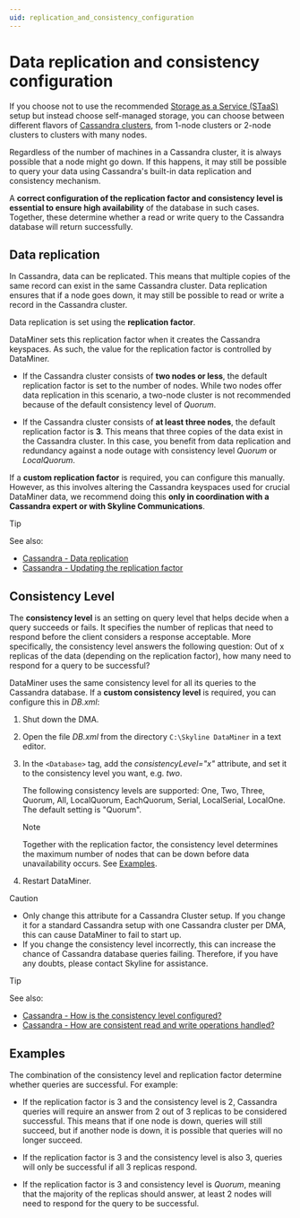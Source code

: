 ```yaml
---
uid: replication_and_consistency_configuration
---
```


# Data replication and consistency configuration

If you choose not to use the recommended [Storage as a Service (STaaS)](xref:STaaS) setup but instead choose self-managed storage, you can choose between different flavors of [Cassandra clusters](xref:Migrating_the_general_database_to_a_DMS_Cassandra_cluster), from 1-node clusters or 2-node clusters to clusters with many nodes.

Regardless of the number of machines in a Cassandra cluster, it is always possible that a node might go down. If this happens, it may still be possible to query your data using Cassandra's built-in data replication and consistency mechanism.

A **correct configuration of the replication factor and consistency level is essential to ensure high availability** of the database in such cases. Together, these determine whether a read or write query to the Cassandra database will return successfully.

## Data replication

In Cassandra, data can be replicated. This means that multiple copies of the same record can exist in the same Cassandra cluster. Data replication ensures that if a node goes down, it may still be possible to read or write a record in the Cassandra cluster.

Data replication is set using the **replication factor**.

DataMiner sets this replication factor when it creates the Cassandra keyspaces. As such, the value for the replication factor is controlled by DataMiner.

- If the Cassandra cluster consists of **two nodes or less**, the default replication factor is set to the number of nodes. While two nodes offer data replication in this scenario, a two-node cluster is not recommended because of the default consistency level of *Quorum*.

- If the Cassandra cluster consists of **at least three nodes**, the default replication factor is **3**. This means that three copies of the data exist in the Cassandra cluster. In this case, you benefit from data replication and redundancy against a node outage with consistency level *Quorum* or *LocalQuorum*.

If a **custom replication factor** is required, you can configure this manually. However, as this involves altering the Cassandra keyspaces used for crucial DataMiner data, we recommend doing this **only in coordination with a Cassandra expert or with Skyline Communications**.

> [!TIP]
> See also:
>
> - [Cassandra - Data replication](https://docs.datastax.com/en/cassandra-oss/3.x/cassandra/architecture/archDataDistributeReplication.html)
> - [Cassandra - Updating the replication factor](https://docs.datastax.com/en/cql-oss/3.3/cql/cql_using/useUpdateKeyspaceRF.html)

## Consistency Level

The **consistency level** is an setting on query level that helps decide when a query succeeds or fails. It specifies the number of replicas that need to respond before the client considers a response acceptable. More specifically, the consistency level answers the following question: Out of x replicas of the data (depending on the replication factor), how many need to respond for a query to be successful?

DataMiner uses the same consistency level for all its queries to the Cassandra database. If a **custom consistency level** is required, you can configure this in *DB.xml*:

1. Shut down the DMA.

1. Open the file *DB.xml* from the directory `C:\Skyline DataMiner` in a text editor.

1. In the `<Database>` tag, add the *consistencyLevel="x"* attribute, and set it to the consistency level you want, e.g. *two*.

   The following consistency levels are supported: One, Two, Three, Quorum, All, LocalQuorum, EachQuorum, Serial, LocalSerial, LocalOne. The default setting is "Quorum".

   > [!NOTE]
   > Together with the replication factor, the consistency level determines the maximum number of nodes that can be down before data unavailability occurs. See [Examples](#examples).

1. Restart DataMiner.

> [!CAUTION]
>
> - Only change this attribute for a Cassandra Cluster setup. If you change it for a standard Cassandra setup with one Cassandra cluster per DMA, this can cause DataMiner to fail to start up.
> - If you change the consistency level incorrectly, this can increase the chance of Cassandra database queries failing. Therefore, if you have any doubts, please contact Skyline for assistance.

> [!TIP]
> See also:
>
> - [Cassandra - How is the consistency level configured?](https://docs.datastax.com/en/cassandra-oss/3.x/cassandra/dml/dmlConfigConsistency.html)
> - [Cassandra - How are consistent read and write operations handled?](https://docs.datastax.com/en/cassandra-oss/3.x/cassandra/dml/dmlAboutDataConsistency.html)

## Examples

The combination of the consistency level and replication factor determine whether queries are successful. For example:

- If the replication factor is 3 and the consistency level is 2, Cassandra queries will require an answer from 2 out of 3 replicas to be considered successful. This means that if one node is down, queries will still succeed, but if another node is down, it is possible that queries will no longer succeed.

- If the replication factor is 3 and the consistency level is also 3, queries will only be successful if all 3 replicas respond.

- If the replication factor is 3 and consistency level is *Quorum*, meaning that the majority of the replicas should answer, at least 2 nodes will need to respond for the query to be successful.
